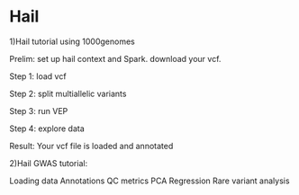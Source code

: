 # Hail
1)Hail tutorial using 1000genomes

Prelim: set up hail context and Spark. download your vcf. 

Step 1:
load vcf

Step 2:
split multiallelic variants


Step 3: 
run VEP

Step 4:
explore data

Result:
Your vcf file is loaded and annotated


2)Hail GWAS tutorial:

Loading data
Annotations
QC metrics
PCA
Regression
Rare variant analysis
